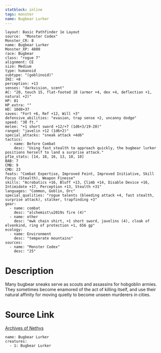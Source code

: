 ```yaml
---
statblock: inline
tags: monster
name: Bugbear Lurker
---
```

```statblock
layout: Basic Pathfinder 1e Layout
source:  "Monster Codex"
Monster_CR: 8
name: Bugbear Lurker
Monster_XP: 4800
race: Bugbear
class: "rogue 7"
alignment: CE
size: Medium
type: humanoid
subtype: "(goblinoid)"
INI: +8
perception: +13
senses: "darkvision, scent"
AC: "20, touch 15, flat-footed 18 (armor +4, dex +4, deflection +1, natural +2)"
HP: 81
HP_extra: ""
HD: 10d8+37
saves: "Fort +6, Ref +12, Will +3"
defensive_abilities: "evasion, trap sense +2, uncanny dodge"
speed: "30 ft."
melee: "+1 short sword +12/+7 (1d6+3/19-20)"
ranged: "javelin +12 (1d6+2)"
special_attacks: "sneak attack +4d6"
tactics:
  - name: Before Combat
    desc: "Using fast stealth to approach quickly, the bugbear lurker positions herself to land a surprise attack."
pf1e_stats: [14, 18, 16, 13, 10, 10]
BAB: 7
CMB: 9
CMD: 23
feats: "Combat Expertise, Improved Feint, Improved Initiative, Skill Focus (Stealth), Weapon Finesse"
skills: "Acrobatics +16, Bluff +13, Climb +14, Disable Device +16, Intimidate +17, Perception +13, Stealth +31"
languages: "Common, Goblin, Orc"
special_qualities: "rogue talents (bleeding attack +4, fast stealth, surprise attack), stalker, trapfinding +3"
gear:
  - name: combat
    desc: "alchemist\u2019s fire (4)"
  - name: other
    desc: "mwk chain shirt, +1 short sword, javelins (4), cloak of elvenkind, ring of protection +1, 656 gp"
ecology:
  - name: Environment
    desc: "temperate mountains"
sources:
  - name: "Monster Codex"
    desc: "25"
```
# Description
Many bugbear sneaks serve as scouts and assassins for hobgoblin armies. They sometimes become enamored of the act of killing itself, and use their natural affinity for moving quietly to become unseen murderers in cities.
# Source Link
[Archives of Nethys](https://aonprd.com/MonsterDisplay.aspx?ItemName=Bugbear%20Lurker)
```encounter-table
name: Bugbear Lurker
creatures:
  - 1: Bugbear Lurker
```
